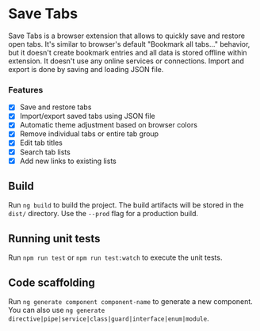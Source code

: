 # Save Tabs

Save Tabs is a browser extension that allows to quickly save and restore open tabs. It's similar to browser's default "Bookmark all tabs..." behavior, but it doesn't create bookmark entries and all data is stored offline within extension. It doesn't use any online services or connections. Import and export is done by saving and loading JSON file.

### Features

- [x] Save and restore tabs
- [x] Import/export saved tabs using JSON file
- [x] Automatic theme adjustment based on browser colors
- [x] Remove individual tabs or entire tab group
- [x] Edit tab titles
- [x] Search tab lists
- [x] Add new links to existing lists
## Build

Run `ng build` to build the project. The build artifacts will be stored in the `dist/` directory. Use the `--prod` flag for a production build.
## Running unit tests

Run `npm run test` or `npm run test:watch` to execute the unit tests.
## Code scaffolding

Run `ng generate component component-name` to generate a new component. You can also use `ng generate directive|pipe|service|class|guard|interface|enum|module`.
